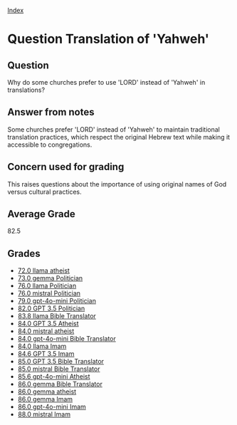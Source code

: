 
[Index](../../index.md)
# Question Translation of 'Yahweh'
## Question
Why do some churches prefer to use 'LORD' instead of 'Yahweh' in translations?

## Answer from notes
Some churches prefer 'LORD' instead of 'Yahweh' to maintain traditional translation practices, which respect the original Hebrew text while making it accessible to congregations.

## Concern used for grading
This raises questions about the importance of using original names of God versus cultural practices.

## Average Grade
82.5

## Grades
 * [72.0 llama atheist](../answers/llama_atheist/Translation_of__Yahweh_.md)
 * [73.0 gemma Politician](../answers/gemma_Politician/Translation_of__Yahweh_.md)
 * [76.0 llama Politician](../answers/llama_Politician/Translation_of__Yahweh_.md)
 * [76.0 mistral Politician](../answers/mistral_Politician/Translation_of__Yahweh_.md)
 * [79.0 gpt-4o-mini Politician](../answers/gpt-4o-mini_Politician/Translation_of__Yahweh_.md)
 * [82.0 GPT 3.5 Politician](../answers/GPT_3.5_Politician/Translation_of__Yahweh_.md)
 * [83.8 llama Bible Translator](../answers/llama_Bible_Translator/Translation_of__Yahweh_.md)
 * [84.0 GPT 3.5 Atheist](../answers/GPT_3.5_Atheist/Translation_of__Yahweh_.md)
 * [84.0 mistral atheist](../answers/mistral_atheist/Translation_of__Yahweh_.md)
 * [84.0 gpt-4o-mini Bible Translator](../answers/gpt-4o-mini_Bible_Translator/Translation_of__Yahweh_.md)
 * [84.0 llama Imam](../answers/llama_Imam/Translation_of__Yahweh_.md)
 * [84.6 GPT 3.5 Imam](../answers/GPT_3.5_Imam/Translation_of__Yahweh_.md)
 * [85.0 GPT 3.5 Bible Translator](../answers/GPT_3.5_Bible_Translator/Translation_of__Yahweh_.md)
 * [85.0 mistral Bible Translator](../answers/mistral_Bible_Translator/Translation_of__Yahweh_.md)
 * [85.6 gpt-4o-mini Atheist](../answers/gpt-4o-mini_Atheist/Translation_of__Yahweh_.md)
 * [86.0 gemma Bible Translator](../answers/gemma_Bible_Translator/Translation_of__Yahweh_.md)
 * [86.0 gemma atheist](../answers/gemma_atheist/Translation_of__Yahweh_.md)
 * [86.0 gemma Imam](../answers/gemma_Imam/Translation_of__Yahweh_.md)
 * [86.0 gpt-4o-mini Imam](../answers/gpt-4o-mini_Imam/Translation_of__Yahweh_.md)
 * [88.0 mistral Imam](../answers/mistral_Imam/Translation_of__Yahweh_.md)
